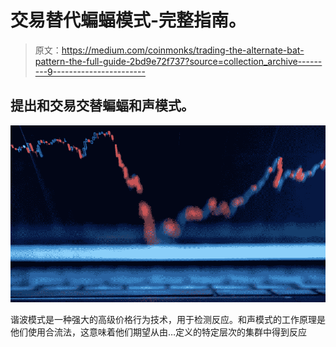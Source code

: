 # 交易替代蝙蝠模式-完整指南。

> 原文：<https://medium.com/coinmonks/trading-the-alternate-bat-pattern-the-full-guide-2bd9e72f737?source=collection_archive---------9----------------------->

## 提出和交易交替蝙蝠和声模式。

![](img/00a6c896cf3cbb6eb0e5151ac9aa3508.png)

谐波模式是一种强大的高级价格行为技术，用于检测反应。和声模式的工作原理是他们使用合流法，这意味着他们期望从由…定义的特定层次的集群中得到反应